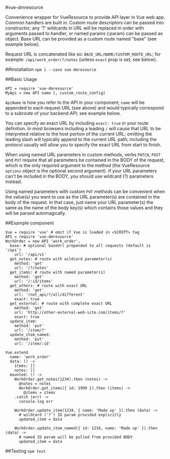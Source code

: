 #vue-dmresource

Convenience wrapper for VueResource to provide API layer in Vue web app. Common
handlers are built in. Custom route descriptors can be passed into
constructor; any '?' wildcards in URL will be replaced in order with arguments
passed to handler, or named params (:param) can be passed as object. Base URL
can be provided as a custom route named "base" (see example below).

Request URL is concatenated like so: `BASE_URL/NAME/CUSTOM_ROUTE_URL`; for
example: `/api/work_order/?/notes` (unless `exact` prop is set; see below).

##Installation
`npm i --save vue-dmresource`

##Basic Usage
```
API = require 'vue-dmresource'
MyApi = new API name [, custom_route_config]
```

`ApiName` is how you refer to the API in your component; `name` will be appended
to each request URL (see above) and would typically correspond to a subroute of
your backend API; see example below.

You can specify an exact URL by including `exact: true` in your route
definition. In most browsers including a leading `/` will cause that URL to be
interpreted relative to the host portion of the current URL; omitting the
leading slash will typically append to the current URL path; including the
protocol usually will allow you to specify the exact URL from start to finish.

When using named URL parameters in custom methods, verbs `PATCH`, `POST` and
`PUT` require that all parameters be contained in the BODY of the request, which
is the only required argument to the method (the VueResource `options` object is
the optional second argument). If your URL parameters can't be included in the
BODY, you should use wildcard (?) parameters instead.

Using named parameters with custom `PUT` methods can be convenient when the
value(s) you want to use as the URL parameter(s) are contained in the body of the
request. In that case, just name your URL parameter(s) the same as the name of the
body key(s) which contains those values and they will be parsed automagically.

##Example component
```
Vue = require 'vue' # omit if Vue is loaded in <SCRIPT> tag
API = require 'vue-dmresource'
WorkOrder = new API 'work_order',
  base: # optional baseUrl prepended to all requests (default is '/api')
    url: '/api/v1'
  get_notes: # route with wildcard parameter(s)
    method: 'get'
    url: '/?/notes'
  get_items: # route with named parameter(s)
    method: 'get'
    url: '/:id/items'
  get_others: # route with exact URL
    method: 'get'
    url: '/not_api/?/all/different'
    exact: true
  get_external: # route with complete exact URL
    method: 'get'
    url: 'http://other-external-web-site.com/items/?'
    exact: true
  update_item:
    method: 'put'
    url: '/item/?'
  update_item_named:
    method: 'put'
    url: '/item/:id'

Vue.extend
  name: 'work_order'
  data: () ->
    items: []
    notes: []
  mounted: () ->
    WorkOrder.get_notes(1234).then (notes) ->
      @notes = notes
      WorkOrder.get_items({ id: 1999 }).then (items) ->
        @items = items
    .catch (err) ->
      console.log err

    WorkOrder.update_item(1234, { name: 'Made up' }).then (data) ->
      # wildcard ('?') ID param provided explicitly
      updated_item = data

    WorkOrder.update_item_named({ id: 1234, name: 'Made up' }).then (data) ->
      # named ID param will be pulled from provided BODY
      updated_item = data
```

##Testing
`npm test`
